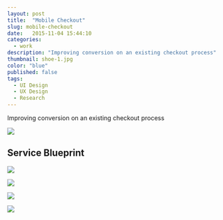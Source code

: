 ```yaml
---
layout: post
title:  "Mobile Checkout"
slug: mobile-checkout
date:   2015-11-04 15:44:10
categories:
  - work
description: "Improving conversion on an existing checkout process"
thumbnail: shoe-1.jpg
color: "blue"
published: false
tags:
  - UI Design
  - UX Design
  - Research
---
```


Improving conversion on an existing checkout process

![](/img/mobile-checkout/mobile-checkout/shoe-5.png)

## Service Blueprint

![](/img/mobile-checkout/mobile-checkout/shoe-6.jpeg)

![](/img/mobile-checkout/mobile-checkout/shoe-7.jpeg)

![](/img/mobile-checkout/mobile-checkout/shoe-2.jpg)

![](/img/mobile-checkout/mobile-checkout/shoe-1.jpg)
